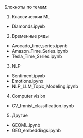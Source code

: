 Блокноты по темам:
1) Классический ML
- Diamonds.ipynb

2) Временные ряды
- Avocado_time_series.ipynb
- Amazon_Time_Series.ipynb
- Tesla_Time_Series.ipynb

3) NLP
- Sentiment.ipynb
- Emotions.ipynb
- NLP_LLM_Topic_Modeling.ipynb

4) Computer vision
- CV_fmnist_classification.ipynb

5) Другие
- GEOML.ipynb
- GEO_embeddings.ipynb




